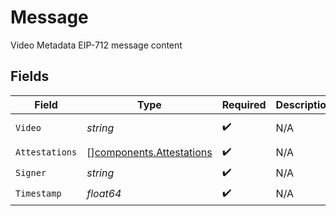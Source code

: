 # Message

Video Metadata EIP-712 message content


## Fields

| Field                                                                | Type                                                                 | Required                                                             | Description                                                          | Example                                                              |
| -------------------------------------------------------------------- | -------------------------------------------------------------------- | -------------------------------------------------------------------- | -------------------------------------------------------------------- | -------------------------------------------------------------------- |
| `Video`                                                              | *string*                                                             | :heavy_check_mark:                                                   | N/A                                                                  | 5b9e63bb-6fd0-4bea-aff2-cc5d4eb9cad0                                 |
| `Attestations`                                                       | [][components.Attestations](../../models/components/attestations.md) | :heavy_check_mark:                                                   | N/A                                                                  |                                                                      |
| `Signer`                                                             | *string*                                                             | :heavy_check_mark:                                                   | N/A                                                                  | 1311768467294899700                                                  |
| `Timestamp`                                                          | *float64*                                                            | :heavy_check_mark:                                                   | N/A                                                                  | 1587667174725                                                        |